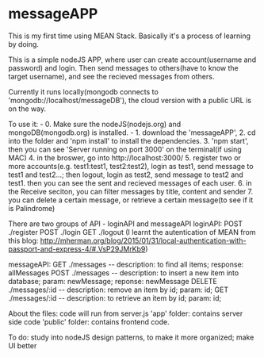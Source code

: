# messageAPP

This is my first time using MEAN Stack. Basically it's a process of learning by doing.

This is a simple nodeJS APP, where user can create account(username and password) and login. 
Then send messages to others(have to know the target username), and see the recieved messages from others. 

Currently it runs locally(mongodb connects to 'mongodb://localhost/messageDB'), the cloud version with a public URL is on the way.

To use it: - 0. Make sure the nodeJS(nodejs.org) and mongoDB(mongodb.org) is installed. 
           - 1. download the 'messageAPP', 
            2. cd into the folder and 'npm install' to install the dependencies.
            3. 'npm start', then you can see 'Server running on port 3000' on the terminal(if using MAC)
            4. in the broswer, go into http://localhost:3000/
            5. register two or more accounts(e.g. test1:test1, test2:test2), login as test1, send message to test1 and test2...;
              then logout, login as test2, send message to test2 and test1. then you can see the sent and recieved messages of each user.
            6. in the Receive seciton, you can filter messages by title, content and sender
            7. you can delete a certain message, or retrieve a certain message(to see if it is Palindrome)
            
There are two groups of API - loginAPI and messageAPI
loginAPI: POST ./register
          POST ./login
          GET ./logout
          (I learnt the autentication of MEAN from this blog: http://mherman.org/blog/2015/01/31/local-authentication-with-passport-and-express-4/#.VsP29JMrKb9)
          
messageAPI: GET ./messages  -- description: to find all items; response: allMessages 
            POST ./messages -- description: to insert a new item into database; param: newMessage; reponse: newMessage
            DELETE ./messages/:id  -- description: remove an item by id; param: id;
            GET ./messages/:id -- description: to retrieve an item by id; param: id;
            
About the files:
          code will run from server.js
          'app' folder: contains server side code
          'public' folder: contains frontend code. 

To do: study into nodeJS design patterns, to make it more organized;
       make UI better
       
